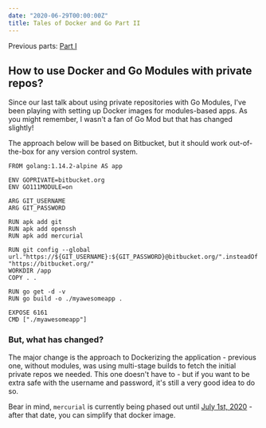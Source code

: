 ```yaml
---
date: "2020-06-29T00:00:00Z"
title: Tales of Docker and Go Part II
---
```


Previous parts: [Part I](https://akondas.com/blog/Tales-of-Docker-and-Go,-Part-I-Private)

## How to use Docker and Go Modules with private repos?

Since our last talk about using private repositories with Go Modules, I've been playing with setting up Docker images for modules-based apps. As you might remember, I wasn't a fan of Go Mod but that has changed slightly!

The approach below will be based on Bitbucket, but it should work out-of-the-box for any version control system.

```docker
FROM golang:1.14.2-alpine AS app

ENV GOPRIVATE=bitbucket.org
ENV GO111MODULE=on

ARG GIT_USERNAME
ARG GIT_PASSWORD

RUN apk add git
RUN apk add openssh
RUN apk add mercurial

RUN git config --global url."https://${GIT_USERNAME}:${GIT_PASSWORD}@bitbucket.org/".insteadOf "https://bitbucket.org/"
WORKDIR /app
COPY . .

RUN go get -d -v
RUN go build -o ./myawesomeapp .

EXPOSE 6161
CMD ["./myawesomeapp"]
```

### But, what has changed?

The major change is the approach to Dockerizing the application - previous one, without modules, was using multi-stage builds to fetch the initial private repos we needed. This one doesn't have to - but if you want to be extra safe with the username and password, it's still a very good idea to do so.

Bear in mind, `mercurial` is currently being phased out until [July 1st, 2020](https://bitbucket.org/blog/sunsetting-mercurial-support-in-bitbucket) - after that date, you can simplify that docker image.


